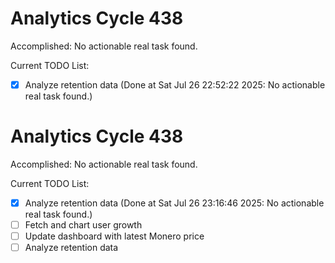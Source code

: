 # Analytics Cycle 438

Accomplished: No actionable real task found.

Current TODO List:

- [x] Analyze retention data  (Done at Sat Jul 26 22:52:22 2025: No actionable real task found.)

# Analytics Cycle 438

Accomplished: No actionable real task found.

Current TODO List:

- [x] Analyze retention data  (Done at Sat Jul 26 23:16:46 2025: No actionable real task found.)
- [ ] Fetch and chart user growth
- [ ] Update dashboard with latest Monero price
- [ ] Analyze retention data